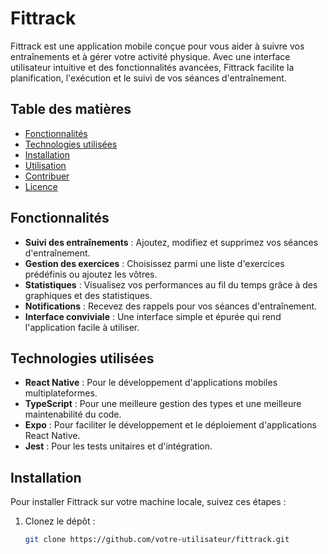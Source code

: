 # Fittrack

Fittrack est une application mobile conçue pour vous aider à suivre vos entraînements et à gérer votre activité physique. Avec une interface utilisateur intuitive et des fonctionnalités avancées, Fittrack facilite la planification, l'exécution et le suivi de vos séances d'entraînement.

## Table des matières

- [Fonctionnalités](#fonctionnalités)
- [Technologies utilisées](#technologies-utilisées)
- [Installation](#installation)
- [Utilisation](#utilisation)
- [Contribuer](#contribuer)
- [Licence](#licence)

## Fonctionnalités

- **Suivi des entraînements** : Ajoutez, modifiez et supprimez vos séances d'entraînement.
- **Gestion des exercices** : Choisissez parmi une liste d'exercices prédéfinis ou ajoutez les vôtres.
- **Statistiques** : Visualisez vos performances au fil du temps grâce à des graphiques et des statistiques.
- **Notifications** : Recevez des rappels pour vos séances d'entraînement.
- **Interface conviviale** : Une interface simple et épurée qui rend l'application facile à utiliser.

## Technologies utilisées

- **React Native** : Pour le développement d'applications mobiles multiplateformes.
- **TypeScript** : Pour une meilleure gestion des types et une meilleure maintenabilité du code.
- **Expo** : Pour faciliter le développement et le déploiement d'applications React Native.
- **Jest** : Pour les tests unitaires et d'intégration.

## Installation

Pour installer Fittrack sur votre machine locale, suivez ces étapes :

1. Clonez le dépôt :
   ```bash
   git clone https://github.com/votre-utilisateur/fittrack.git
   ```
